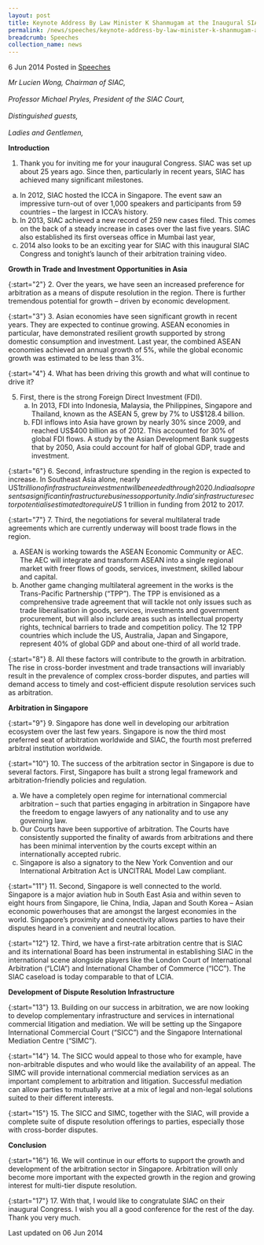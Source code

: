 ```yaml
---
layout: post
title: Keynote Address By Law Minister K Shanmugam at the Inaugural SIAC Congress 2014
permalink: /news/speeches/keynote-address-by-law-minister-k-shanmugam-at-the-inaugural-sia
breadcrumb: Speeches
collection_name: news
---
```



6 Jun 2014 Posted in [Speeches](/news/speeches)

*Mr Lucien Wong, Chairman of SIAC,*
<br>  
*Professor Michael Pryles, President of the SIAC Court,*
<br>  
*Distinguished guests,*
<br>  
*Ladies and Gentlemen,*
<br>  

**Introduction**
1. Thank you for inviting me for your inaugural Congress. SIAC was set up about 25 years ago. Since then, particularly in recent years, SIAC has achieved many significant milestones.

<ol style="list-style-type: lower-alpha">
<li>In 2012, SIAC hosted the ICCA in Singapore. The event saw an impressive turn-out of over 1,000 speakers and participants from 59 countries – the largest in ICCA’s history. </li>

 

<li>In 2013, SIAC achieved a new record of 259 new cases filed. This comes on the back of a steady increase in cases over the last five years. SIAC also established its first overseas office in Mumbai last year,</li>

 

<li>2014 also looks to be an exciting year for SIAC with this inaugural SIAC Congress and tonight’s launch of their arbitration training video. </li>
</ol>

**Growth in Trade and Investment Opportunities in Asia**

{:start="2"}
2. Over the years, we have seen an increased preference for arbitration as a means of dispute resolution in the region. There is further tremendous potential for growth – driven by economic development.

 
{:start="3"}
3. Asian economies have seen significant growth in recent years. They are expected to continue growing. ASEAN economies in particular, have demonstrated resilient growth supported by strong domestic consumption and investment. Last year, the combined ASEAN economies achieved an annual growth of 5%, while the global economic growth was estimated to be less than 3%.

 
{:start="4"}
4. What has been driving this growth and what will continue to drive it?

 
<ol start="5">
<li>First, there is the strong Foreign Direct Investment (FDI). 

<ol style="list-style-type: lower-alpha">
<li> In 2013, FDI into Indonesia, Malaysia, the Philippines, Singapore and Thailand, known as the ASEAN 5, grew by 7% to US$128.4 billion.</li>
<li> FDI inflows into Asia have grown by nearly 30% since 2009, and reached US$400 billion as of 2012. This accounted for 30% of global FDI flows. A study by the Asian Development Bank suggests that by 2050, Asia could account for half of global GDP, trade and investment.</li>
</ol>

</li>
</ol>

{:start="6"}
6. Second, infrastructure spending in the region is expected to increase. In Southeast Asia alone, nearly US$1 trillion of infrastructure investment will be needed through 2020. India also presents a significant infrastructure business opportunity. India’s infrastructure sector potential is estimated to require US$ 1 trillion in funding from 2012 to 2017.

{:start="7"}
7. Third, the negotiations for several multilateral trade agreements which are currently underway will boost trade flows in the region.


<ol style="list-style-type: lower-alpha">

<li>ASEAN is working towards the ASEAN Economic Community or AEC. The AEC will integrate and transform ASEAN into a single regional market with freer flows of goods, services, investment, skilled labour and capital. </li>

<li>Another game changing multilateral agreement in the works is the Trans-Pacific Partnership (“TPP”). The TPP is envisioned as a comprehensive trade agreement that will tackle not only issues such as trade liberalisation in goods, services, investments and government procurement, but will also include areas such as intellectual property rights, technical barriers to trade and competition policy. The 12 TPP countries which include the US, Australia, Japan and Singapore, represent 40% of global GDP and about one-third of all world trade. </li>

</ol>

{:start="8"}
8. All these factors will contribute to the growth in arbitration. The rise in cross-border investment and trade transactions will invariably result in the prevalence of complex cross-border disputes, and parties will demand access to timely and cost-efficient dispute resolution services such as arbitration.


**Arbitration in Singapore**

{:start="9"}
9. Singapore has done well in developing our arbitration ecosystem over the last few years. Singapore is now the third most preferred seat of arbitration worldwide and SIAC, the fourth most preferred arbitral institution worldwide.

 
{:start="10"}
10. The success of the arbitration sector in Singapore is due to several factors. First, Singapore has built a strong legal framework and arbitration-friendly policies and regulation.

<ol style="list-style-type: lower-alpha">
<li>We have a completely open regime for international commercial arbitration – such that parties engaging in arbitration in Singapore have the freedom to engage lawyers of any nationality and to use any governing law. </li>

 

<li>Our Courts have been supportive of arbitration. The Courts have consistently supported the finality of awards from arbitrations and there has been minimal intervention by the courts except within an internationally accepted rubric. </li>

 

<li>Singapore is also a signatory to the New York Convention and our International Arbitration Act is UNCITRAL Model Law compliant. </li>
</ol>

{:start="11"}
11. Second, Singapore is well connected to the world. Singapore is a major aviation hub in South East Asia and within seven to eight hours from Singapore, lie China, India, Japan and South Korea – Asian economic powerhouses that are amongst the largest economies in the world. Singapore’s proximity and connectivity allows parties to have their disputes heard in a convenient and neutral location. 

 
{:start="12"}
12. Third, we have a first-rate arbitration centre that is SIAC and its international Board has been instrumental in establishing SIAC in the international scene alongside players like the London Court of International Arbitration (“LCIA”) and International Chamber of Commerce (“ICC”). The SIAC caseload is today comparable to that of LCIA.


**Development of Dispute Resolution Infrastructure**

{:start="13"}
13. Building on our success in arbitration, we are now looking to develop complementary infrastructure and services in international commercial litigation and mediation. We will be setting up the Singapore International Commercial Court (“SICC”) and the Singapore International Mediation Centre (“SIMC”).

 
{:start="14"}
14. The SICC would appeal to those who for example, have non-arbitrable disputes and who would like the availability of an appeal. The SIMC will provide international commercial mediation services as an important complement to arbitration and litigation. Successful mediation can allow parties to mutually arrive at a mix of legal and non-legal solutions suited to their different interests. 

 
{:start="15"}
15. The SICC and SIMC, together with the SIAC, will provide a complete suite of dispute resolution offerings to parties, especially those with cross-border disputes.   

**Conclusion**

 
{:start="16"}
16. We will continue in our efforts to support the growth and development of the arbitration sector in Singapore. Arbitration will only become more important with the expected growth in the region and growing interest for multi-tier dispute resolution.

 
{:start="17"}
17. With that, I would like to congratulate SIAC on their inaugural Congress. I wish you all a good conference for the rest of the day. Thank you very much.


<p class="right-side-updated">Last updated on 06 Jun 2014</p>

